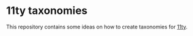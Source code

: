 # 11ty taxonomies

This repository contains some ideas on how to create taxonomies for [11ty](https://www.11ty.dev/).